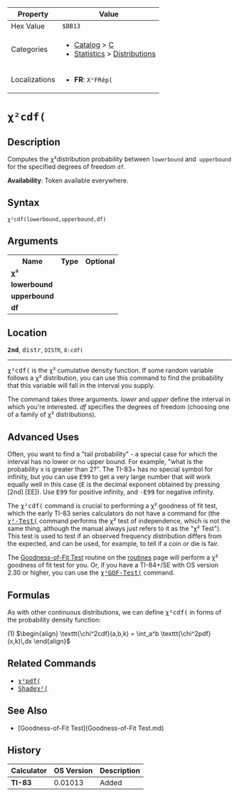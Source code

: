 | Property      | Value |
|---------------|-------|
| Hex Value     | `$BB13`|
| Categories    | <ul><li>[Catalog](<../categories/Catalog.md>) > [C](<../categories/Catalog.md#C>)</li><li>[Statistics](<../categories/Statistics.md>) > [Distributions](<../categories/Statistics.md#Distributions>)</li></ul> |
| Localizations | <ul><li><b>FR</b>: `X²FRép(	`</li></ul> |

# `χ²cdf(`

## Description
Computes the χ²distribution probability between `lowerbound` and` upperbound` for the specified degrees of freedom `df`.


<b>Availability</b>: Token available everywhere.

## Syntax
`χ²cdf(lowerbound,upperbound,df)`

## Arguments
<table>
<tr><th>Name</th><th>Type</th><th>Optional</th></tr>

<tr><td><b>χ²</b></td><td></td><td></td></tr>

<tr><td><b>lowerbound</b></td><td></td><td></td></tr>

<tr><td><b>upperbound</b></td><td></td><td></td></tr>

<tr><td><b>df</b></td><td></td><td></td></tr>

</table>

## Location
<tt><kbd><b>2nd</b></kbd></tt>, <kbd>distr</kbd>, `DISTR`, `8:cdf(`
<hr>

<tt>χ²cdf(</tt> is the χ² cumulative density function. If some random variable follows a χ² distribution, you can use this command to find the probability that this variable will fall in the interval you supply.

The command takes three arguments. _lower_ and _upper_ define the interval in which you're interested. _df_ specifies the degrees of freedom (choosing one of a family of χ² distributions).

## Advanced Uses

Often, you want to find a "tail probability" - a special case for which the interval has no lower or no upper bound. For example, "what is the probability x is greater than 2?". The TI-83+ has no special symbol for infinity, but you can use <tt>E99</tt> to get a very large number that will work equally well in this case (<tt>E</tt> is the decimal exponent obtained by pressing [2nd] [EE]). Use <tt>E99</tt> for positive infinity, and <tt>-E99</tt> for negative infinity.

The <tt>χ²cdf(</tt> command is crucial to performing a χ² goodness of fit test, which the early TI-83 series calculators do not have a command for (the <tt><a href="χ²-Test(.md">χ²-Test(</a></tt> command performs the χ² test of independence, which is not the same thing, although the manual always just refers to it as the "χ² Test"). This test is used to test if an observed frequency distribution differs from the expected, and can be used, for example, to tell if a coin or die is fair.

The [Goodness-of-Fit Test](goodness-of-fit) routine on the [routines](routines.md) page will perform a χ² goodness of fit test for you. Or, if you have a TI-84+/SE with OS version 2.30 or higher, you can use the <tt><a href="χ²GOF-Test(.md">χ²GOF-Test(</a></tt> command.

## Formulas

As with other continuous distributions, we can define <tt>χ²cdf(</tt> in forms of the probability density function:

(1) $`\begin{align} \texttt{\chi^2cdf}(a,b,k) = \int_a^b \texttt{\chi^2pdf}(x,k)\,dx \end{align}`$ 

## Related Commands

*   <tt><a href="χ²pdf(.md">χ²pdf(</a></tt>
*   <tt><a href="Shadeχ²(.md">Shadeχ²(</a></tt>

## See Also

*   [Goodness-of-Fit Test](Goodness-of-Fit Test.md)

## History
| Calculator | OS Version | Description |
|------------|------------|-------------|
| <b>TI-83</b> | 0.01013 | Added |


